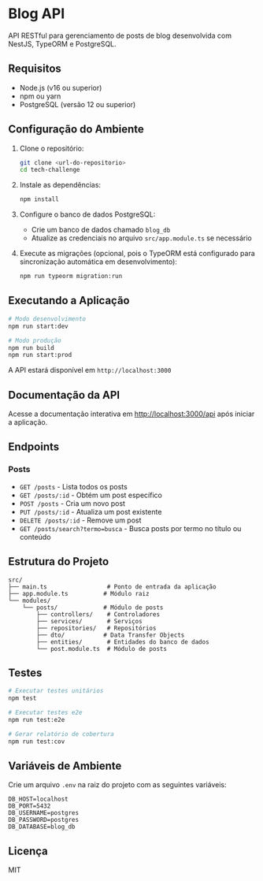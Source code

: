 # Blog API

API RESTful para gerenciamento de posts de blog desenvolvida com NestJS, TypeORM e PostgreSQL.

## Requisitos

- Node.js (v16 ou superior)
- npm ou yarn
- PostgreSQL (versão 12 ou superior)

## Configuração do Ambiente

1. Clone o repositório:
   ```bash
   git clone <url-do-repositorio>
   cd tech-challenge
   ```

2. Instale as dependências:
   ```bash
   npm install
   ```

3. Configure o banco de dados PostgreSQL:
   - Crie um banco de dados chamado `blog_db`
   - Atualize as credenciais no arquivo `src/app.module.ts` se necessário

4. Execute as migrações (opcional, pois o TypeORM está configurado para sincronização automática em desenvolvimento):
   ```bash
   npm run typeorm migration:run
   ```

## Executando a Aplicação

```bash
# Modo desenvolvimento
npm run start:dev

# Modo produção
npm run build
npm run start:prod
```

A API estará disponível em `http://localhost:3000`

## Documentação da API

Acesse a documentação interativa em [http://localhost:3000/api](http://localhost:3000/api) após iniciar a aplicação.

## Endpoints

### Posts

- `GET /posts` - Lista todos os posts
- `GET /posts/:id` - Obtém um post específico
- `POST /posts` - Cria um novo post
- `PUT /posts/:id` - Atualiza um post existente
- `DELETE /posts/:id` - Remove um post
- `GET /posts/search?termo=busca` - Busca posts por termo no título ou conteúdo

## Estrutura do Projeto

```
src/
├── main.ts                 # Ponto de entrada da aplicação
├── app.module.ts          # Módulo raiz
└── modules/
    └── posts/             # Módulo de posts
        ├── controllers/    # Controladores
        ├── services/       # Serviços
        ├── repositories/   # Repositórios
        ├── dto/           # Data Transfer Objects
        ├── entities/       # Entidades do banco de dados
        └── post.module.ts  # Módulo de posts
```

## Testes

```bash
# Executar testes unitários
npm test

# Executar testes e2e
npm run test:e2e

# Gerar relatório de cobertura
npm run test:cov
```

## Variáveis de Ambiente

Crie um arquivo `.env` na raiz do projeto com as seguintes variáveis:

```env
DB_HOST=localhost
DB_PORT=5432
DB_USERNAME=postgres
DB_PASSWORD=postgres
DB_DATABASE=blog_db
```

## Licença

MIT

